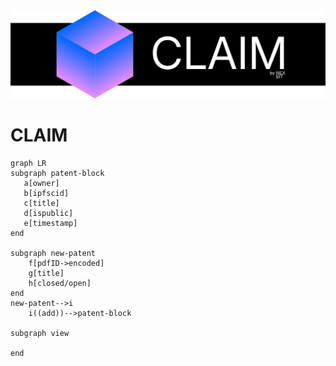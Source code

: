 <center>
<img src="app/public/banner.svg"  >
</center>

# CLAIM


```mermaid
graph LR
subgraph patent-block
   a[owner]
   b[ipfscid]
   c[title]
   d[ispublic]
   e[timestamp]
end

subgraph new-patent
    f[pdfID->encoded]
    g[title]
    h[closed/open]
end
new-patent-->i
    i((add))-->patent-block
    
subgraph view

end
```
